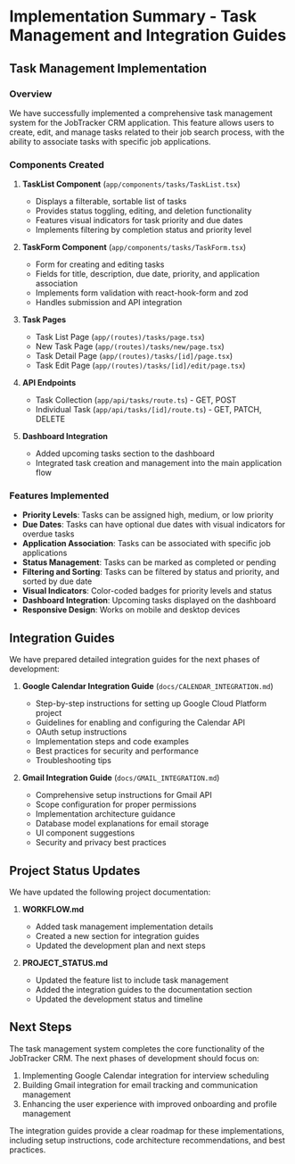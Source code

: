 # Implementation Summary - Task Management and Integration Guides

## Task Management Implementation

### Overview
We have successfully implemented a comprehensive task management system for the JobTracker CRM application. This feature allows users to create, edit, and manage tasks related to their job search process, with the ability to associate tasks with specific job applications.

### Components Created

1. **TaskList Component** (`app/components/tasks/TaskList.tsx`)
   - Displays a filterable, sortable list of tasks
   - Provides status toggling, editing, and deletion functionality
   - Features visual indicators for task priority and due dates
   - Implements filtering by completion status and priority level

2. **TaskForm Component** (`app/components/tasks/TaskForm.tsx`)
   - Form for creating and editing tasks
   - Fields for title, description, due date, priority, and application association
   - Implements form validation with react-hook-form and zod
   - Handles submission and API integration

3. **Task Pages** 
   - Task List Page (`app/(routes)/tasks/page.tsx`)
   - New Task Page (`app/(routes)/tasks/new/page.tsx`)
   - Task Detail Page (`app/(routes)/tasks/[id]/page.tsx`)
   - Task Edit Page (`app/(routes)/tasks/[id]/edit/page.tsx`)

4. **API Endpoints**
   - Task Collection (`app/api/tasks/route.ts`) - GET, POST
   - Individual Task (`app/api/tasks/[id]/route.ts`) - GET, PATCH, DELETE

5. **Dashboard Integration**
   - Added upcoming tasks section to the dashboard
   - Integrated task creation and management into the main application flow

### Features Implemented

- **Priority Levels**: Tasks can be assigned high, medium, or low priority
- **Due Dates**: Tasks can have optional due dates with visual indicators for overdue tasks
- **Application Association**: Tasks can be associated with specific job applications
- **Status Management**: Tasks can be marked as completed or pending
- **Filtering and Sorting**: Tasks can be filtered by status and priority, and sorted by due date
- **Visual Indicators**: Color-coded badges for priority levels and status
- **Dashboard Integration**: Upcoming tasks displayed on the dashboard
- **Responsive Design**: Works on mobile and desktop devices

## Integration Guides

We have prepared detailed integration guides for the next phases of development:

1. **Google Calendar Integration Guide** (`docs/CALENDAR_INTEGRATION.md`)
   - Step-by-step instructions for setting up Google Cloud Platform project
   - Guidelines for enabling and configuring the Calendar API
   - OAuth setup instructions
   - Implementation steps and code examples
   - Best practices for security and performance
   - Troubleshooting tips

2. **Gmail Integration Guide** (`docs/GMAIL_INTEGRATION.md`)
   - Comprehensive setup instructions for Gmail API
   - Scope configuration for proper permissions
   - Implementation architecture guidance
   - Database model explanations for email storage
   - UI component suggestions
   - Security and privacy best practices

## Project Status Updates

We have updated the following project documentation:

1. **WORKFLOW.md**
   - Added task management implementation details
   - Created a new section for integration guides
   - Updated the development plan and next steps

2. **PROJECT_STATUS.md**
   - Updated the feature list to include task management
   - Added the integration guides to the documentation section
   - Updated the development status and timeline

## Next Steps

The task management system completes the core functionality of the JobTracker CRM. The next phases of development should focus on:

1. Implementing Google Calendar integration for interview scheduling
2. Building Gmail integration for email tracking and communication management
3. Enhancing the user experience with improved onboarding and profile management

The integration guides provide a clear roadmap for these implementations, including setup instructions, code architecture recommendations, and best practices. 